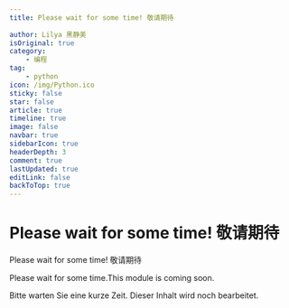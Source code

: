 ```yaml
---
title: Please wait for some time! 敬请期待
 
author: Lilya 黑静美
isOriginal: true
category: 
    - 编程
tag:
    - python
icon: /img/Python.ico
sticky: false
star: false
article: true
timeline: true
image: false
navbar: true
sidebarIcon: true
headerDepth: 3
comment: true
lastUpdated: true
editLink: false
backToTop: true
---
```


# Please wait for some time! 敬请期待



Please wait for some time! 敬请期待 

Please wait for some time.This module is coming soon. 

Bitte warten Sie eine kurze Zeit. Dieser Inhalt wird noch bearbeitet.
